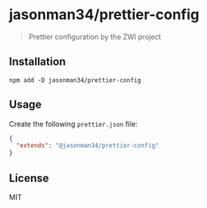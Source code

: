 # jasonman34/prettier-config

> Prettier configuration by the ZWI project

## Installation

```
npm add -D jasonman34/prettier-config
```

## Usage

Create the following `prettier.json` file:

```json
{
  "extends": "@jasonman34/prettier-config"
}
```

## License

MIT
